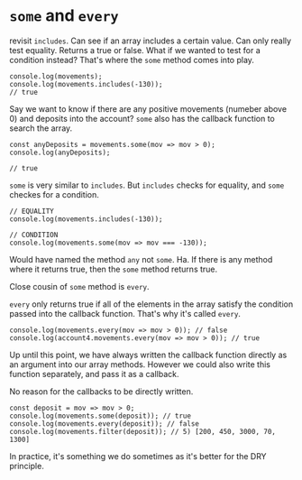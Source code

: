 # `some` and `every`

revisit `includes`. Can see if an array includes a certain value. Can only really test equality. Returns a true or false. What if we wanted to test for a condition instead? That's where the `some` method comes into play.

```
console.log(movements);
console.log(movements.includes(-130));
// true
```

Say we want to know if there are any positive movements (numeber above 0) and deposits into the account?
`some` also has the callback function to search the array.

```
const anyDeposits = movements.some(mov => mov > 0);
console.log(anyDeposits);

// true
```

`some` is very similar to `includes`. But `includes` checks for equality, and `some` checkes for a condition.

```
// EQUALITY
console.log(movements.includes(-130));

// CONDITION
console.log(movements.some(mov => mov === -130));
```

Would have named the method `any` not `some`. Ha. If there is any method where it returns true, then the `some` method returns true.

Close cousin of `some` method is `every`.

`every` only returns true if all of the elements in the array satisfy the condition passed into the callback function.
That's why it's called `every`.

```
console.log(movements.every(mov => mov > 0)); // false
console.log(account4.movements.every(mov => mov > 0)); // true
```

Up until this point, we have always written the callback function directly as an argument into our array methods. However we could also write this function separately, and pass it as a callback.

No reason for the callbacks to be directly written.

```
const deposit = mov => mov > 0;
console.log(movements.some(deposit)); // true
console.log(movements.every(deposit)); // false
console.log(movements.filter(deposit)); // 5) [200, 450, 3000, 70, 1300]
```

In practice, it's something we do sometimes as it's better for the DRY principle.
